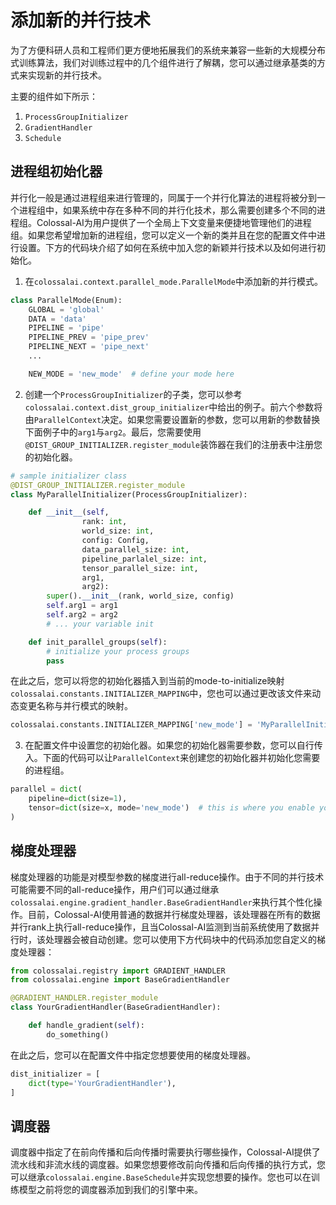 # 添加新的并行技术

为了方便科研人员和工程师们更方便地拓展我们的系统来兼容一些新的大规模分布式训练算法，我们对训练过程中的几个组件进行了解耦，您可以通过继承基类的方式来实现新的并行技术。

主要的组件如下所示：

1. `ProcessGroupInitializer`
2. `GradientHandler`
3. `Schedule`

## 进程组初始化器

并行化一般是通过进程组来进行管理的，同属于一个并行化算法的进程将被分到一个进程组中，如果系统中存在多种不同的并行化技术，那么需要创建多个不同的进程组。Colossal-AI为用户提供了一个全局上下文变量来便捷地管理他们的进程组。如果您希望增加新的进程组，您可以定义一个新的类并且在您的配置文件中进行设置。下方的代码块介绍了如何在系统中加入您的新颖并行技术以及如何进行初始化。

1. 在`colossalai.context.parallel_mode.ParallelMode`中添加新的并行模式。
```python
class ParallelMode(Enum):
    GLOBAL = 'global'
    DATA = 'data'
    PIPELINE = 'pipe'
    PIPELINE_PREV = 'pipe_prev'
    PIPELINE_NEXT = 'pipe_next'
    ...

    NEW_MODE = 'new_mode'  # define your mode here
```

2. 创建一个`ProcessGroupInitializer`的子类，您可以参考`colossalai.context.dist_group_initializer`中给出的例子。前六个参数将由`ParallelContext`决定。如果您需要设置新的参数，您可以用新的参数替换下面例子中的`arg1`与`arg2`。最后，您需要使用`@DIST_GROUP_INITIALIZER.register_module`装饰器在我们的注册表中注册您的初始化器。
```python
# sample initializer class
@DIST_GROUP_INITIALIZER.register_module
class MyParallelInitializer(ProcessGroupInitializer):

    def __init__(self,
                rank: int,
                world_size: int,
                config: Config,
                data_parallel_size: int,
                pipeline_parlalel_size: int,
                tensor_parallel_size: int,
                arg1,
                arg2):
        super().__init__(rank, world_size, config)
        self.arg1 = arg1
        self.arg2 = arg2
        # ... your variable init

    def init_parallel_groups(self):
        # initialize your process groups
        pass
```

在此之后，您可以将您的初始化器插入到当前的mode-to-initialize映射`colossalai.constants.INITIALIZER_MAPPING`中，您也可以通过更改该文件来动态变更名称与并行模式的映射。

```python
colossalai.constants.INITIALIZER_MAPPING['new_mode'] = 'MyParallelInitializer'
```

3. 在配置文件中设置您的初始化器。如果您的初始化器需要参数，您可以自行传入。下面的代码可以让`ParallelContext`来创建您的初始化器并初始化您需要的进程组。

```python
parallel = dict(
    pipeline=dict(size=1),
    tensor=dict(size=x, mode='new_mode')  # this is where you enable your new parallel mode
)
```

## 梯度处理器

梯度处理器的功能是对模型参数的梯度进行all-reduce操作。由于不同的并行技术可能需要不同的all-reduce操作，用户们可以通过继承`colossalai.engine.gradient_handler.BaseGradientHandler`来执行其个性化操作。目前，Colossal-AI使用普通的数据并行梯度处理器，该处理器在所有的数据并行rank上执行all-reduce操作，且当Colossal-AI监测到当前系统使用了数据并行时，该处理器会被自动创建。您可以使用下方代码块中的代码添加您自定义的梯度处理器：

```python
from colossalai.registry import GRADIENT_HANDLER
from colossalai.engine import BaseGradientHandler

@GRADIENT_HANDLER.register_module
class YourGradientHandler(BaseGradientHandler):

    def handle_gradient(self):
        do_something()

```

在此之后，您可以在配置文件中指定您想要使用的梯度处理器。

```python
dist_initializer = [
    dict(type='YourGradientHandler'),
]
```

## 调度器

调度器中指定了在前向传播和后向传播时需要执行哪些操作，Colossal-AI提供了流水线和非流水线的调度器。如果您想要修改前向传播和后向传播的执行方式，您可以继承`colossalai.engine.BaseSchedule`并实现您想要的操作。您也可以在训练模型之前将您的调度器添加到我们的引擎中来。
